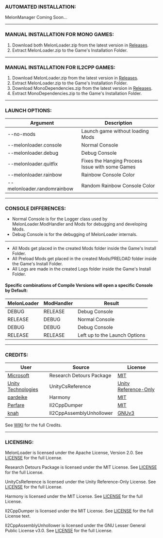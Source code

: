 ### AUTOMATED INSTALLATION:
MelonManager Coming Soon...

---
	
### MANUAL INSTALLATION FOR MONO GAMES:

1.  Download both MelonLoader.zip from the latest version in [Releases](https://github.com/HerpDerpinstine/MelonLoader/releases).
2.  Extract MelonLoader.zip to the Game's Installation Folder.

---

### MANUAL INSTALLATION FOR IL2CPP GAMES:

1.  Download MelonLoader.zip from the latest version in [Releases](https://github.com/HerpDerpinstine/MelonLoader/releases).
2.  Extract MelonLoader.zip to the Game's Installation Folder.
3.  Download MonoDependencies.zip from the latest version in [Releases](https://github.com/HerpDerpinstine/MelonLoader/releases).
4.  Extract MonoDependencies.zip to the Game's Installation Folder.

---

### LAUNCH OPTIONS:

| Argument              | Description                              |
| --------------------- | ---------------------------------------- |
| --no-mods             | Launch game without loading Mods         |
| --melonloader.console | Normal Console                           |
| --melonloader.debug   | Debug Console                            |
| --melonloader.quitfix   | Fixes the Hanging Process Issue with some Games |
| --melonloader.rainbow | Rainbow Console Color                |
| --melonloader.randomrainbow | Random Rainbow Console Color |

---

### CONSOLE DIFFERENCES:

- Normal Console is for the Logger class used by MelonLoader.ModHandler and Mods for debugging and developing Mods.
- Debug Console is for the debugging of MelonLoader internals.

---

- All Mods get placed in the created Mods folder inside the Game's Install Folder.
- All Preload Mods get placed in the created Mods/PRELOAD folder inside the Game's Install Folder.
- All Logs are made in the created Logs folder inside the Game's Install Folder.

#### Specific combinations of Compile Versions will open a specific Console by Default:

| MelonLoader | ModHandler | Result                        |
| ----------- | ---------- | ----------------------------- |
| DEBUG       | RELEASE    | Debug Console                 |
| RELEASE     | DEBUG      | Normal Console                |
| DEBUG       | DEBUG      | Debug Console                 |
| RELEASE     | RELEASE    | Left up to the Launch Options |

---

### CREDITS:

| User | Source | License |
| ----------- | ---------- | ---------- |
| [Microsoft](https://github.com/microsoft) | Research Detours Package | [MIT](https://github.com/microsoft/Detours/blob/master/LICENSE.md) |
| [Unity Technologies](https://github.com/Unity-Technologies) | UnityCsReference | [Unity Reference-Only](https://unity3d.com/legal/licenses/Unity_Reference_Only_License) |
| [pardeike](https://github.com/pardeike) | Harmony | [MIT](https://github.com/HerpDerpinstine/MelonLoader/blob/master/MelonLoader.ModHandler/Harmony/LICENSE) |
| [Perfare](https://github.com/Perfare) | Il2CppDumper | [MIT](https://github.com/Perfare/Il2CppDumper/blob/master/LICENSE) |
| [knah](https://github.com/knah) | Il2CppAssemblyUnhollower | [GNUv3](https://github.com/knah/Il2CppAssemblyUnhollower/blob/master/LICENSE) |

See [WIKI](https://melonwiki.xyz/#/credits) for the full Credits.

---

### LICENSING:

MelonLoader is licensed under the Apache License, Version 2.0. See [LICENSE](https://github.com/HerpDerpinstine/MelonLoader/blob/master/LICENSE) for the full License.

Research Detours Package is licensed under the MIT License. See [LICENSE](https://github.com/microsoft/Detours/blob/master/LICENSE.md) for the full License.

UnityCsReference is licensed under the Unity Reference-Only License. See [LICENSE](https://unity3d.com/legal/licenses/Unity_Reference_Only_License) for the full License.

Harmony is licensed under the MIT License. See [LICENSE](https://github.com/HerpDerpinstine/MelonLoader/blob/master/MelonLoader.ModHandler/Harmony/LICENSE) for the full License.

Il2CppDumper is licensed under the MIT License. See [LICENSE](https://github.com/Perfare/Il2CppDumper/blob/master/LICENSE) for the full License text.

Il2CppAssemblyUnhollower is licensed under the GNU Lesser General Public License v3.0. See [LICENSE](https://github.com/knah/Il2CppAssemblyUnhollower/blob/master/LICENSE) for the full License.